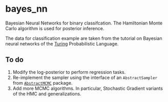 # bayes_nn
Bayesian Neural Networks for binary classifcation.
The Hamiltonian Monte Carlo algorithm is used for posterior inference.

The data for classification example are taken from the tutorial on Bayesian neural networks of the [Turing](https://turing.ml/) Probabilistic Language.

## To do
1. Modify the log-posterior to perform regression tasks.
2. Re-implement the sampler using the interface of an ```AbstractSampler``` from [```AbstractMCMC```](https://github.com/cmerkatas/AbstractMCMC.jl) package.
3. Add more MCMC algorithms. In particular, Stochastic Gradient variants of the HMC and generalizations.


